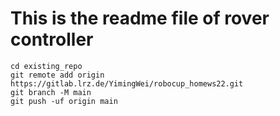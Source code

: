 # This is the readme file of rover controller

```
cd existing_repo
git remote add origin https://gitlab.lrz.de/YimingWei/robocup_homews22.git
git branch -M main
git push -uf origin main

```